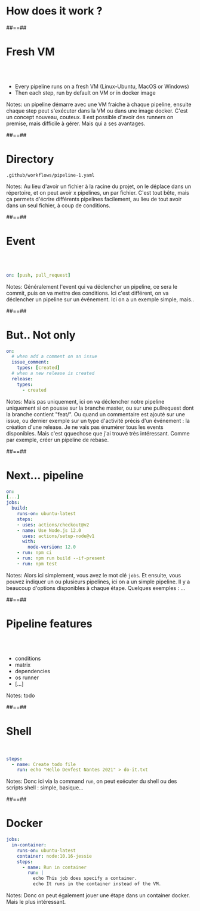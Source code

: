 <!-- .slide: class="transition sfeir-bg-red" -->

# How does it work ?

##==##

# Fresh VM

<br>
<br>

- Every pipeline runs on a fresh VM (Linux-Ubuntu, MacOS or Windows)
- Then each step, run by default on VM or in docker image
<!-- .element: class="list-fragment" -->

Notes: un pipeline démarre avec une VM fraiche à chaque pipeline, ensuite chaque step peut s'exécuter dans la VM ou dans une image docker. C'est un concept nouveau, couteux. Il est possible d'avoir des runners on premise, mais difficile à gérer. Mais qui a ses avantages.

##==##

# Directory

`.github/workflows/pipeline-1.yaml`

Notes: Au lieu d'avoir un fichier à la racine du projet, on le déplace dans un répertoire, et on peut avoir x pipelines, un par fichier. C'est tout bête, mais ça permets d'écrire différents pipelines facilement, au lieu de tout avoir dans un seul fichier, à coup de conditions.

##==##

<!-- .slide: class="with-code" -->

# Event

<br><br>

```yaml
on: [push, pull_request]
```

<!-- .element: class="big-code" -->

Notes: Généralement l'event qui va déclencher un pipeline, ce sera le commit, puis on va mettre des conditions. Ici c'est différent, on va déclencher un pipeline sur un événement. Ici on a un exemple simple, mais..

##==##

<!-- .slide: class="with-code" -->

# But.. Not only

```yaml
on:
  # when add a comment on an issue
  issue_comment:
    types: [created]
  # when a new release is created
  release:
    types:
      - created
```

<!-- .element: class="big-code" -->

Notes: Mais pas uniquement, ici on va déclencher notre pipeline uniquement si on pousse sur la branche master, ou sur une pullrequest dont la branche contient "feat/". Ou quand un commentaire est ajouté sur une issue, ou dernier exemple sur un type d'activité précis d'un événement : la création d'une release. Je ne vais pas énumérer tous les events disponibles. Mais c'est qquechose que j'ai trouvé très intéressant. Comme par exemple, créer un pipeline de rebase.

##==##

<!-- .slide: class="with-code" -->

# Next... pipeline

```yaml
on:
[...]
jobs:
  build:
    runs-on: ubuntu-latest
    steps:
    - uses: actions/checkout@v2
    - name: Use Node.js 12.0
      uses: actions/setup-node@v1
      with:
        node-version: 12.0
    - run: npm ci
    - run: npm run build --if-present
    - run: npm test
```

Notes: Alors ici simplement, vous avez le mot clé `jobs`. Et ensuite, vous pouvez indiquer un ou plusieurs pipelines, ici on a un simple pipeline. Il y a beaucoup d'options disponibles à chaque étape. Quelques exemples : ...

##==##

# Pipeline features

<br><br>

- conditions
- matrix
- dependencies
- os runner
- [...]
<!-- .element: class="list-fragment" -->

Notes: todo

##==##

<!-- .slide: class="with-code" -->

# Shell

<br>

```yaml
steps:
  - name: Create todo file
    run: echo "Hello Devfest Nantes 2021" > do-it.txt
```

<!-- .element: class="big-code" -->

Notes: Donc ici via la command `run`, on peut exécuter du shell ou des scripts shell : simple, basique...

##==##

<!-- .slide: class="with-code max-height" -->

# Docker

```yaml
jobs:
  in-container:
    runs-on: ubuntu-latest
    container: node:10.16-jessie
    steps:
      - name: Run in container
        run: |
          echo This job does specify a container.
          echo It runs in the container instead of the VM.
```

<!-- .element: class="big-code" -->

Notes: Donc on peut également jouer une étape dans un container docker. Mais le plus intéressant.
